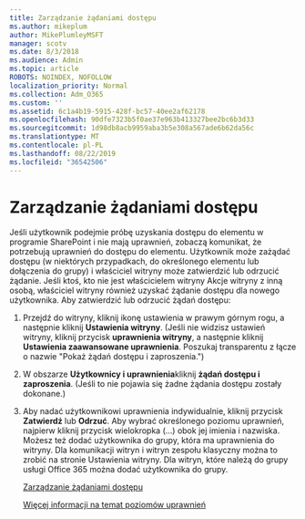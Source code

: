 ```yaml
---
title: Zarządzanie żądaniami dostępu
ms.author: mikeplum
author: MikePlumleyMSFT
manager: scotv
ms.date: 8/3/2018
ms.audience: Admin
ms.topic: article
ROBOTS: NOINDEX, NOFOLLOW
localization_priority: Normal
ms.collection: Adm_O365
ms.custom: ''
ms.assetid: 6c1a4b19-5915-428f-bc57-40ee2af62178
ms.openlocfilehash: 90dfe7323b5f0ae37e963b413327bee2bc6b3d33
ms.sourcegitcommit: 1d98db8acb9959aba3b5e308a567ade6b62da56c
ms.translationtype: MT
ms.contentlocale: pl-PL
ms.lasthandoff: 08/22/2019
ms.locfileid: "36542506"
---
```

# <a name="manage-access-requests"></a>Zarządzanie żądaniami dostępu

Jeśli użytkownik podejmie próbę uzyskania dostępu do elementu w programie SharePoint i nie mają uprawnień, zobaczą komunikat, że potrzebują uprawnień do dostępu do elementu. Użytkownik może zażądać dostępu (w niektórych przypadkach, do określonego elementu lub dołączenia do grupy) i właściciel witryny może zatwierdzić lub odrzucić żądanie. Jeśli ktoś, kto nie jest właścicielem witryny Akcje witryny z inną osobą, właściciel witryny również uzyskać żądanie dostępu dla nowego użytkownika. Aby zatwierdzić lub odrzucić żądań dostępu:
  
1. Przejdź do witryny, kliknij ikonę ustawienia w prawym górnym rogu, a następnie kliknij **Ustawienia witryny**. (Jeśli nie widzisz ustawień witryny, kliknij przycisk **uprawnienia witryny**, a następnie kliknij **Ustawienia zaawansowane uprawnienia**. Poszukaj transparentu z łącze o nazwie "Pokaż żądań dostępu i zaproszenia.")
    
2. W obszarze **Użytkownicy i uprawnienia**kliknij **żądań dostępu i zaproszenia**. (Jeśli to nie pojawia się żadne żądania dostępu zostały dokonane.)
    
3. Aby nadać użytkownikowi uprawnienia indywidualnie, kliknij przycisk **Zatwierdź** lub **Odrzuć**. Aby wybrać określonego poziomu uprawnień, najpierw kliknij przycisk wielokropka (...) obok jej imienia i nazwiska. Możesz też dodać użytkownika do grupy, która ma uprawnienia do witryny. Dla komunikacji witryn i witryn zespołu klasyczny można to zrobić na stronie Ustawienia witryny. Dla witryn, które należą do grupy usługi Office 365 można dodać użytkownika do grupy.
    
    [Zarządzanie żądaniami dostępu](https://go.microsoft.com/fwlink/?linkid=2008747)
    
    [Więcej informacji na temat poziomów uprawnień](https://go.microsoft.com/fwlink/?linkid=867071)
    

